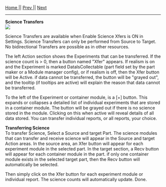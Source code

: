[Home ](https://github.com/PapaJoesSoup/ShipManifest/wiki)|| [Prev ](https://github.com/PapaJoesSoup/ShipManifest/wiki/2.1---Crew-Transfers)|| [Next](https://github.com/PapaJoesSoup/ShipManifest/wiki/2.3-Resource-Transfers)
***
**Science Transfers**  
![](http://i.imgur.com/Ibesw84.png)

Science Transfers are available when Enable Science Xfers is ON in Settings.  Science Transfers can only be performed from Source to Target.   No bidirectional Transfers are possible as in other resources.

The left Action section shows the Experiments that can be transferred.  If the science count is > 0, then a button named "Xfer" appears.  If realism is on and the Experiment is marked DataIsCollectable (part field set by the part maker or a Module manager config), or if realism is off, then the Xfer button will be Active.  if data cannot be transferred, the button will be "grayed out", and the tooltip (if tooltips are active) will explain the reason that data cannot be transferred.

To the left of the Experiment or container module, is a [+] button.  This expands or collapses a detailed list of individual experiments that are stored in a container module.  The button will be grayed out if there is no science stored in the module.  Clicking on this when active will reveal details of all data stored.  You can transfer individual reports, or all reports, your choice.

**Transferring Science**  
To transfer Science, Select a Source and target Part.  The science modules that can transfer and receive science will appear in the Source and target Action areas.  In the source area, an Xfer button will appear for each experiment module in the selected part.   In the target section, a Recv button will appear for each container module in the part.  if only one container module exists in the selected target part, then the Recv button will automatically be selected.

Then simply click on the Xfer button for each experiment module or individual report.  The science counts will automatically update.  Done.

